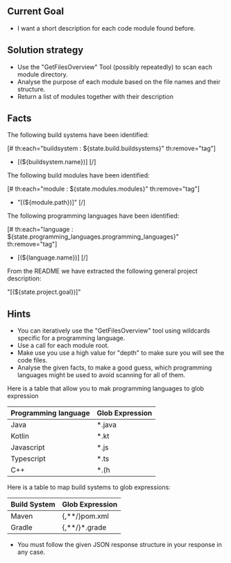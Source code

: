 ## Current Goal

* I want a short description for each code module found before.

## Solution strategy

* Use the "GetFilesOverview" Tool (possibly repeatedly) to scan each module directory.
* Analyse the purpose of each module based on the file names and their structure.
* Return a list of modules together with their description

## Facts

The following build systems have been identified:

[# th:each="buildsystem : ${state.build.buildsystems}" th:remove="tag"]
* [(${buildsystem.name})]
[/]

The following build modules have been identified:

[# th:each="module : ${state.modules.modules}" th:remove="tag"]
* "[(${module.path})]"
[/]

The following programming languages have been identified:

[# th:each="language : ${state.programming_languages.programming_languages}" th:remove="tag"]
* [(${language.name})]
[/]

From the README we have extracted the following general project description:

"[(${state.project.goal})]"

## Hints

* You can iteratively use the "GetFilesOverview" tool using wildcards specific for a programming language.
* Use a call for each module root.
* Make use you use a high value for "depth" to make sure you will see the code files.
* Analyse the given facts, to make a good guess, which programming languages might be used
to avoid scanning for all of them.

Here is a table that allow you to mak programming languages to glob expression

|Programming language|Glob Expression  |
|--------------------|-----------------|
|Java                | *.java          |
|Kotlin              | *.kt            |
|Javascript          | *.js            |
|Typescript          | *.ts            |
|C++                 | *.(h|hpp|cpp|cc)|

Here is a table to map build systems to glob expressions:

|Build System|Glob Expression|
|------------|---------------|
|Maven       | {,**/}pom.xml |
|Gradle      | {,**/}*.grade |

* You must follow the given JSON response structure in your response in any case.

